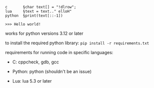```
c       §char text[] = "!dlrow";
lua     §text = text.." elloH"
python  §print(text[::-1])

>>> Hello world!
```

works for python versions 3.12 or later


to install the required python library:
`pip install -r requirements.txt`


requirements for running code in specific languages:

- C: cppcheck, gdb, gcc

- Python: python (shouldn't be an issue)

- Lua: lua 5.3 or later